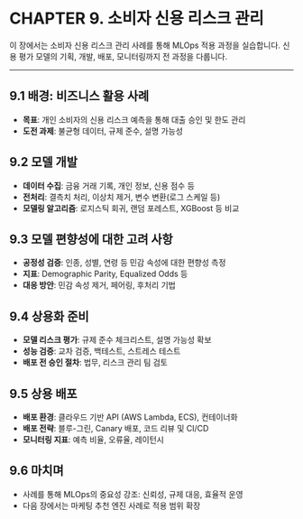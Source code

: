 # CHAPTER 9. 소비자 신용 리스크 관리

이 장에서는 소비자 신용 리스크 관리 사례를 통해 MLOps 적용 과정을 실습합니다. 신용 평가 모델의 기획, 개발, 배포, 모니터링까지 전 과정을 다룹니다.

---

## 9.1 배경: 비즈니스 활용 사례
- **목표**: 개인 소비자의 신용 리스크 예측을 통해 대출 승인 및 한도 관리  
- **도전 과제**: 불균형 데이터, 규제 준수, 설명 가능성

## 9.2 모델 개발
- **데이터 수집**: 금융 거래 기록, 개인 정보, 신용 점수 등  
- **전처리**: 결측치 처리, 이상치 제거, 변수 변환(로그 스케일 등)  
- **모델링 알고리즘**: 로지스틱 회귀, 랜덤 포레스트, XGBoost 등 비교

## 9.3 모델 편향성에 대한 고려 사항
- **공정성 검증**: 인종, 성별, 연령 등 민감 속성에 대한 편향성 측정  
- **지표**: Demographic Parity, Equalized Odds 등  
- **대응 방안**: 민감 속성 제거, 페어링, 후처리 기법

## 9.4 상용화 준비
- **모델 리스크 평가**: 규제 준수 체크리스트, 설명 가능성 확보  
- **성능 검증**: 교차 검증, 백테스트, 스트레스 테스트  
- **배포 전 승인 절차**: 법무, 리스크 관리 팀 검토

## 9.5 상용 배포
- **배포 환경**: 클라우드 기반 API (AWS Lambda, ECS), 컨테이너화  
- **배포 전략**: 블루-그린, Canary 배포, 코드 리뷰 및 CI/CD  
- **모니터링 지표**: 예측 비율, 오류율, 레이턴시

## 9.6 마치며
- 사례를 통해 MLOps의 중요성 강조: 신뢰성, 규제 대응, 효율적 운영  
- 다음 장에서는 마케팅 추천 엔진 사례로 적용 범위 확장
